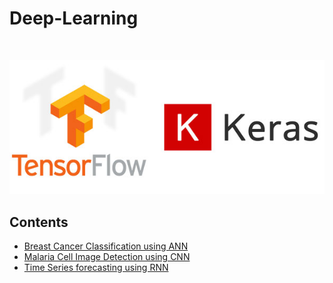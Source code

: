 # Deep-Learning
<br/>
<p align="center">
  <img src="https://github.com/kishore-s-gowda/kishore-s-gowda/blob/main/images/DeepLearning.jpg">
</p>

## Contents

* [Breast Cancer Classification using ANN](https://github.com/kishore-s-gowda/Deep-Learning/tree/main/Artificial%20Neural%20Networks%20(ANN))
* [Malaria Cell Image Detection using CNN](https://github.com/kishore-s-gowda/Deep-Learning/tree/main/Convolutional%20Neural%20Network(%20CNN))
* [Time Series forecasting using RNN](https://github.com/kishore-s-gowda/Deep-Learning/tree/main/Recurrent%20Neural%20Networks%20(RNN))
